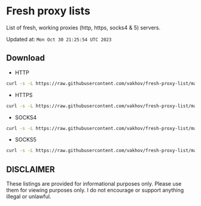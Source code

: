 # Fresh proxy lists

List of fresh, working proxies (http, https, socks4 & 5) servers.

Updated at: `Mon Oct 30 21:25:54 UTC 2023`

## Download

- HTTP

```bash
curl -s -L https://raw.githubusercontent.com/vakhov/fresh-proxy-list/master/http.txt -o http.txt
```

- HTTPS

```bash
curl -s -L https://raw.githubusercontent.com/vakhov/fresh-proxy-list/master/https.txt -o https.txt
```

- SOCKS4

```bash
curl -s -L https://raw.githubusercontent.com/vakhov/fresh-proxy-list/master/socks4.txt -o socks4.txt
```

- SOCKS5

```bash
curl -s -L https://raw.githubusercontent.com/vakhov/fresh-proxy-list/master/socks5.txt -o socks5.txt
```

## DISCLAIMER

These listings are provided for informational purposes only. Please use them for viewing purposes only. I do not
encourage or support anything illegal or unlawful.
